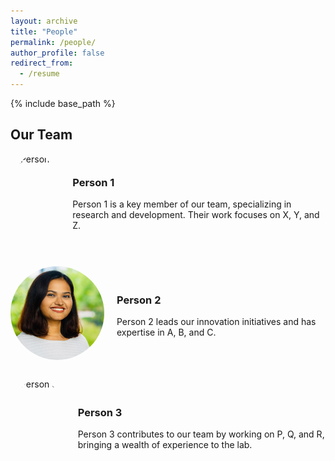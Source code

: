 ```yaml
---
layout: archive
title: "People"
permalink: /people/
author_profile: false
redirect_from:
  - /resume
---
```


{% include base_path %}

## Our Team

<!-- Person 1 -->
<div style="display: flex; align-items: center; margin-bottom: 30px;">
  <img src="/images/bio-photo.jpg" alt="Person 1" style="width: 150px; height: 150px; border-radius: 50%; margin-right: 20px;">
  <div>
    <h3>Person 1</h3>
    <p>Person 1 is a key member of our team, specializing in research and development. Their work focuses on X, Y, and Z.</p>
  </div>
</div>

<!-- Person 2 -->
<div style="display: flex; align-items: center; margin-bottom: 30px;">
  <img src="/images/headshot_NT.jpg" alt="Person 2" style="width: 150px; height: 150px; border-radius: 50%; margin-right: 20px;">
  <div>
    <h3>Person 2</h3>
    <p>Person 2 leads our innovation initiatives and has expertise in A, B, and C.</p>
  </div>
</div>

<!-- Person 3 -->
<div style="display: flex; align-items: center; margin-bottom: 30px;">
  <img src="/files/headshots/person3.jpg" alt="Person 3" style="width: 150px; height: 150px; border-radius: 50%; margin-right: 20px;">
  <div>
    <h3>Person 3</h3>
    <p>Person 3 contributes to our team by working on P, Q, and R, bringing a wealth of experience to the lab.</p>
  </div>
</div>
